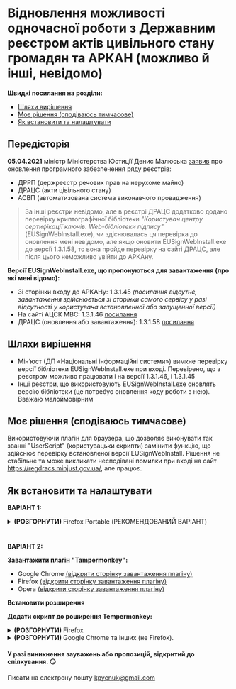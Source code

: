 # Відновлення можливості одночасної роботи з Державним реєстром актів цивільного стану громадян та АРКАН (можливо й інші, невідомо)


**Швидкі посилання на розділи:**
* [Шляхи вирішення](#шляхи-вирішення)
* [Моє рішення (сподіваюсь тимчасове)](#моє-рішення-сподіваюсь-тимчасове)
* [Як встановити та налаштувати](#як-встановити-та-налаштувати)


## Передісторія
**05.04.2021** міністр Міністерства Юстиції Денис Малюська [заявив](https://sud.ua/ru/news/ukraine/197994-maye-litati-onovili-platformu-na-yakiy-pratsyuyut-reyestri-minyustu) про оновлення програмного забезпечення ряду реєстрів:
* ДРРП (держреєстр речових прав на нерухоме майно)
* ДРАЦС (акти цівільного стану)
* АСВП (автоматизована система виконавчого провадження)

>За інші реєстри невідомо, але в реєстрі ДРАЦС додатково додано перевірку криптографічної бібліотеки
*"Користувач центру сертифікації ключів. Web-бібліотеки підпису"* (EUSignWebInstall.exe), чи здіснювалась ця перевірка до оновлення мені невідомо, але якщо оновити EUSignWebInstall.exe до версії 1.3.1.58, то вона пройде перевірку на сайті ДРАЦС, але після цього неможливо увійти до АРКАну.

**Версії EUSignWebInstall.exe, що пропонуються для завантаження (про які мені відомо):**
* Зі сторінки входу до АРКАНу: 1.3.1.45 *(посилання відсутнє, завантаження здійснюється зі сторінки самого сервісу у разі відсутності у користувача встановленної або запущенної версії)*
* На сайті АЦСК МВС: 1.3.1.46  [посилання](https://ca.mvs.gov.ua/download/install/EUSignWebInstall.exe)
* ДРАЦС (оновлення або завантаження): 1.3.1.58 [посилання](https://iit.com.ua/download/productfiles/EUSignWebInstall.exe)


## Шляхи вирішення
* Мін‘юст (ДП «Національні інформаційні системи») вимкне перевірку версії бібліотеки EUSignWebInstall.exe при вході. Перевірено, що з реєстром можливо працювати і на версії 1.3.1.46, і 1.3.1.45
* Інші реєстри, що використовують EUSignWebInstall.exe оновлять версію бібліотеки (це потребує оновлення коду роботи з нею). Вважаю малоймовірним


## Моє рішення (сподіваюсь тимчасове)
Використовуючи плагін для браузера, що дозволяє виконувати так званні "UserScript" (користувацьки скрипти) замінити функцію, що здійснює перевірку встановленої версії EUSignWebInstall.
Рішення не стабільне та може викликати несподівані помилки при вході на сайт https://regdracs.minjust.gov.ua/, але працює.


## Як встановити та налаштувати

**ВАРІАНТ 1:**

<details>
<summary><b>(РОЗГОРНУТИ)</b> Firefox Portable (РЕКОМЕНДОВАНИЙ ВАРІАНТ)</summary>

>підготовив заздалегідь налаштовану портативну версію Firefox версії 86.0, яка запускається в x86 режимі (про всяк випадок)

**Що необіхдно:**
1. Завантажити архів з Firefox Portable [DRACS.zip](https://mega.nz/file/CJkhWaAL#1q8JvK8aJaBCuIxAL9wPCUcOrbsWyzYDFdXOGWCwUas)
1. Розархівувати так, щоб шлях до файлу "FirefoxPortable.exe" був таким: **C:\DRACS\FirefoxPortable\FirefoxPortable.exe**
1. Якщо необхідно, створіть ярлик на робочому столі
1. Запустити портативну версію Firefox та працювати з ДРАЦС з її використанням
1. **!!! неможливо запустити портативну версію Firefox, якщо запущена інша версія** 

<BR />

**Коментар:**

>***Для попереднього налаштування завантажив портативну версію Firefox з [ЦЬОГО сайту](https://mozilla-firefox-portable.ru.uptodown.com/windows/versions), далі провів налаштування, завантажив плагін Tampermonkey та додав до нього скрипт. 
>Під час тестування виявив "проблему": якщо після інсталяції портативну версію перемістити в іншу директорію, то вона перестане працювати, так як в конфігі зберігається шлях інсталяції, тому вирішив повторно провести налаштування, але за шляхом "C:\DRACS\FirefoxPortable\" для можливості подальшого розповсюдження***
</details>



#

**ВАРІАНТ 2:**

**Завантажити плагін "Tampermonkey":**
* Google Chrome [(відкрити сторінку завантаження плагіну)](https://chrome.google.com/webstore/detail/tampermonkey/dhdgffkkebhmkfjojejmpbldmpobfkfo)
* Firefox [(відкрити сторінку завантаження плагіну)](https://addons.mozilla.org/ru/firefox/addon/tampermonkey/)
* Opera [(відкрити сторінку завантаження плагіну)](https://addons.opera.com/ru/extensions/details/tampermonkey-beta/)

**Встановити розширення**

**Додати скрипт до роширення Tempermonkey:**

<details> 
<summary><b>(РОЗГОРНУТИ)</b> Firefox</summary>

**UPD 07.04.2021 18:00:** Зіштовхнувся з проблемою. Деякі інсталяції Firefox блокують так званий CORS-підключення, АЛЕ для роботи з EUSignWebInstall використовується адреса "localhost:8081" "localhost:8083".  Часу поглиблено вивчати можливі шляхи вирішеня немає, тому додам ще один варіант - завантаження портативної та попередньо налаштованної версії 


> Для того, щоб повторно не робити скрішоти по налаштуванню в Firefox, продублю з Google Chrome

> Версії Firefox на яких перевірено: **Firefox 86.0(64-bit) та 87.0(64-bit)**

1. **У разі наявності в системі вже встановленого EUSignWebInstall, що пропонує ДРАЦС, видалити та встановити той, з яким працювали до цього (АРКАН, МВС, інший)**

1. **Відкрити емблему плагінів та натиснути на іконку плагіну Tempermonkey**<br />
   ![](images/1.jpg)
    <br />

1. **З випадаючого меню обрати "Dashboard"**<br />
   ![](images/2.jpg)
    <br />

1. **У правій частині натиснути на плюс (+)**<br />
   ![](images/3.jpg)
    <br />

1. **Повністю замінити текст скрипту на скопійований за** [**посиланням**](https://raw.githubusercontent.com/kpycnuk/regdracs/main/regdracs_FIREFOX_only.js) *(для відкриття у новій вкладці зажміть Ctrl+клік мишкою)*<br />
   <img src="images/4.jpg" alt="" style="max-width:100%;" width="500px">
    <br />

1. **В меню натиснути на "File" та з випадаючого меню обрати "Save"**<br />
   ![](images/5.jpg)
    <br />

1. **Закрити сторінку та спробувати перейти на сайт ДРАЦС**<br />

</details>

<details>
<summary><b>(РОЗГОРНУТИ)</b> Google Chrome та інших (не Firefox).</summary>

**!! Працює не стабільно, рекомендую використовувати Firefox**

**UPD 07.04.2021 17:00:** 07.04.2021 неможлива нормальна робота, бо при вході (після авторизації) додана ще одна перевірка наявності конкретної версії. При цьму якщо дозволити саме цій версії скрипта виконуватись на сайті, то виникаюсть проблеми із запитами


> Процес додавання скрипта зробив на прикладі браузера Google Chrome версії 89 (64-bit):

1. **У разі наявності в системі вже встановленого EUSignWebInstall, що пропонує ДРАЦС, видалити та встановити той, з яким працювали до цього (АРКАН, МВС, інший)**

1. **Відкрити емблему плагінів та натиснути на іконку плагіну Tempermonkey**<br />
   ![](images/1.jpg)
    <br />

1. **З випадаючого меню обрати "Dashboard"**<br />
   ![](images/2.jpg)
    <br />

1. **У правій частині натиснути на плюс (+)**<br />
   ![](images/3.jpg)
    <br />

1. **Повністю замінити текст скрипту на скопійований за** [**посиланням**](https://raw.githubusercontent.com/kpycnuk/regdracs/main/regdracs_TM.js) *(для відкриття у новій вкладці зажміть Ctrl+клік мишкою)*<br />
   <img src="images/4.jpg" alt="" style="max-width:100%;" width="500px">
    <br />

1. **В меню натиснути на "File" та з випадаючого меню обрати "Save"**<br />
   ![](images/5.jpg)
    <br />

1. **Закрити сторінку та спробувати перейти на сайт ДРАЦС**<br />
</details>



#### У разі виникнення зауважень або пропозицій, відкритий до спілкування. :smirk:
Писати на електрону пошту kpycnuk@gmail.com
